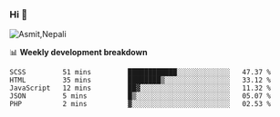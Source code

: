 ### Hi 👋

![Asmit,Nepali](https://media.giphy.com/media/L8K62iTDkzGX6/giphy.gif)
<!--
**asmit99nepali/asmit99nepali** is a ✨ _special_ ✨ repository because its `README.md` (this file) appears on your GitHub profile.

Here are some ideas to get you started:

- 🔭 I’m currently working on ...
- 🌱 I’m currently learning ...
- 👯 I’m looking to collaborate on ...
- 🤔 I’m looking for help with ...
- 💬 Ask me about ...
- 📫 How to reach me: ...
- 😄 Pronouns: ...
- ⚡ Fun fact: ...
-->


📊 **Weekly development breakdown**
<!--START_SECTION:waka-->
```text
SCSS         51 mins         ████████████░░░░░░░░░░░░░   47.37 % 
HTML         35 mins         ████████▒░░░░░░░░░░░░░░░░   33.12 % 
JavaScript   12 mins         ██▓░░░░░░░░░░░░░░░░░░░░░░   11.32 % 
JSON         5 mins          █▒░░░░░░░░░░░░░░░░░░░░░░░   05.07 % 
PHP          2 mins          ▓░░░░░░░░░░░░░░░░░░░░░░░░   02.53 % 
```
<!--END_SECTION:waka-->

